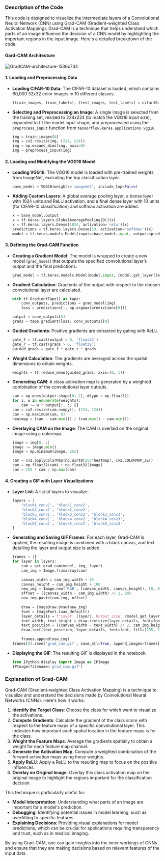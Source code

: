 ### Description of the Code

This code is designed to visualize the intermediate layers of a Convolutional Neural Network (CNN) using Grad-CAM (Gradient-weighted Class Activation Mapping). Grad-CAM is a technique that helps understand which parts of an image influence the decision of a CNN model by highlighting the important regions in the input image. Here's a detailed breakdown of the code:

#### Gard-CAM Architecture

![GradCAM-architecture-1536x733](https://github.com/HR-Fahim/CNNs-Grad-CAM-on-CIFAR-10/assets/66734379/d6c987de-f83c-4120-b1b4-0436a0be1a10)

#### 1. **Loading and Preprocessing Data**

- **Loading CIFAR-10 Data**: The CIFAR-10 dataset is loaded, which contains 60,000 32x32 color images in 10 different classes.
    ```python
    (train_images, train_labels), (test_images, test_labels) = cifar10.load_data()
    ```

- **Selecting and Preprocessing an Image**: A single image is selected from the training set, resized to 224x224 (to match the VGG16 input size), expanded to fit the model input shape, and preprocessed using the `preprocess_input` function from `tensorflow.keras.applications.vgg16`.
    ```python
    img = train_images[0]
    img = cv2.resize(img, (224, 224))
    img = np.expand_dims(img, axis=0)
    img = preprocess_input(img)
    ```

#### 2. **Loading and Modifying the VGG16 Model**

- **Loading VGG16**: The VGG16 model is loaded with pre-trained weights from ImageNet, excluding the top classification layer.
    ```python
    base_model = VGG16(weights='imagenet', include_top=False)
    ```

- **Adding Custom Layers**: A global average pooling layer, a dense layer with 1024 units and ReLU activation, and a final dense layer with 10 units (for CIFAR-10 classification) and softmax activation are added.
    ```python
    x = base_model.output
    x = tf.keras.layers.GlobalAveragePooling2D()(x)
    x = tf.keras.layers.Dense(1024, activation='relu')(x)
    predictions = tf.keras.layers.Dense(10, activation='softmax')(x)
    model = tf.keras.models.Model(inputs=base_model.input, outputs=predictions)
    ```

#### 3. **Defining the Grad-CAM Function**

- **Creating a Gradient Model**: The model is wrapped to create a new model (`grad_model`) that outputs the specified convolutional layer’s output and the final predictions.
    ```python
    grad_model = tf.keras.models.Model(model.input, [model.get_layer(layer_name).output, model.output])
    ```

- **Gradient Calculation**: Gradients of the output with respect to the chosen convolutional layer are calculated.
    ```python
    with tf.GradientTape() as tape:
        conv_outputs, predictions = grad_model(img)
        loss = predictions[:, np.argmax(predictions[0])]
    
    output = conv_outputs[0]
    grads = tape.gradient(loss, conv_outputs)[0]
    ```

- **Guided Gradients**: Positive gradients are extracted by gating with ReLU.
    ```python
    gate_f = tf.cast(output > 0, 'float32')
    gate_r = tf.cast(grads > 0, 'float32')
    guided_grads = gate_f * gate_r * grads
    ```

- **Weight Calculation**: The gradients are averaged across the spatial dimensions to obtain weights.
    ```python
    weights = tf.reduce_mean(guided_grads, axis=(0, 1))
    ```

- **Generating CAM**: A class activation map is generated by a weighted combination of the convolutional layer outputs.
    ```python
    cam = np.ones(output.shape[0: 2], dtype = np.float32)
    for i, w in enumerate(weights):
        cam += w * output[:, :, i]
    cam = cv2.resize(cam.numpy(), (224, 224))
    cam = np.maximum(cam, 0)
    heatmap = (cam - cam.min()) / (cam.max() - cam.min())
    ```

- **Overlaying CAM on the Image**: The CAM is overlaid on the original image using a colormap.
    ```python
    image = img[0, :]
    image -= image.min()
    image = np.minimum(image, 255)
    
    cam = cv2.applyColorMap(np.uint8(255*heatmap), cv2.COLORMAP_JET)
    cam = np.float32(cam) + np.float32(image)
    cam = 255 * cam / np.max(cam)
    ```

#### 4. **Creating a GIF with Layer Visualizations**

- **Layer List**: A list of layers to visualize.
    ```python
    layers = [
        'block1_conv1', 'block1_conv2', 
        'block2_conv1', 'block2_conv2', 
        'block3_conv1', 'block3_conv2', 'block3_conv3',
        'block4_conv1', 'block4_conv2', 'block4_conv3',
        'block5_conv1', 'block5_conv2', 'block5_conv3'
    ]
    ```

- **Generating and Saving GIF Frames**: For each layer, Grad-CAM is applied, the resulting image is combined with a black canvas, and text detailing the layer and output size is added.
    ```python
    frames = []
    for layer in layers:
        cam = get_grad_cam(model, img, layer)
        cam_img = Image.fromarray(cam)
        
        canvas_width = cam_img.width + 40
        canvas_height = cam_img.height + 100
        new_img = Image.new('RGB', (canvas_width, canvas_height), (0, 0, 0))
        offset = ((canvas_width - cam_img.width) // 2, 20)
        new_img.paste(cam_img, offset)
        
        draw = ImageDraw.Draw(new_img)
        font = ImageFont.load_default()
        layer_details = f"Layer: {layer}, Output size: {model.get_layer(layer).output.shape[1:]}"
        text_width, text_height = draw.textsize(layer_details, font=font)
        text_position = ((canvas_width - text_width) // 2, cam_img.height + 30)
        draw.text(text_position, layer_details, font=font, fill=(255, 255, 255))
        
        frames.append(new_img)
    frames[0].save('grad_cam.gif', save_all=True, append_images=frames[1:], duration=500, loop=0)
    ```

- **Displaying the GIF**: The resulting GIF is displayed in the notebook.
    ```python
    from IPython.display import Image as IPImage
    IPImage(filename='grad_cam.gif')
    ```

### Explanation of Grad-CAM

Grad-CAM (Gradient-weighted Class Activation Mapping) is a technique to visualize and understand the decisions made by Convolutional Neural Networks (CNNs). Here's how it works:

1. **Identify the Target Class**: Choose the class for which  want to visualize the activations.
2. **Compute Gradients**: Calculate the gradient of the class score with respect to the feature maps of a specific convolutional layer. This indicates how important each spatial location in the feature maps is for the class.
3. **Weight the Feature Maps**: Average the gradients spatially to obtain a weight for each feature map channel.
4. **Generate the Activation Map**: Compute a weighted combination of the forward activation maps using these weights.
5. **Apply ReLU**: Apply a ReLU to the resulting map to focus on the positive influences.
6. **Overlay on Original Image**: Overlay this class activation map on the original image to highlight the regions important for the classification decision.

This technique is particularly useful for:
- **Model Interpretation**: Understanding what parts of an image are important for a model's prediction.
- **Debugging**: Identifying potential issues in model learning, such as overfitting to specific features.
- **Explaining Decisions**: Providing visual explanations for model predictions, which can be crucial for applications requiring transparency and trust, such as in medical imaging.

By using Grad-CAM, one can gain insights into the inner workings of CNNs and ensure that they are making decisions based on relevant features of the input data.
